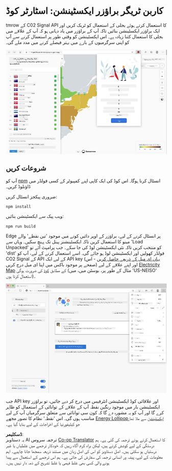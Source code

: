 <!--
CO_OP_TRANSLATOR_METADATA:
{
  "original_hash": "26fd39046d264ba185dcb086d3a8cf3e",
  "translation_date": "2025-08-25T23:34:52+00:00",
  "source_file": "5-browser-extension/start/README.md",
  "language_code": "ur"
}
-->
# کاربن ٹریگر براؤزر ایکسٹینشن: اسٹارٹر کوڈ

tmrow کے C02 Signal API کا استعمال کرتے ہوئے بجلی کے استعمال کو ٹریک کریں اور ایک براؤزر ایکسٹینشن بنائیں تاکہ آپ کے براؤزر میں یاد دہانی ہو کہ آپ کے علاقے میں بجلی کا استعمال کتنا زیادہ ہے۔ اس ایکسٹینشن کو وقتی طور پر استعمال کرنے سے آپ کو اپنی سرگرمیوں کے بارے میں بہتر فیصلے کرنے میں مدد ملے گی۔

![ایکسٹینشن اسکرین شاٹ](../../../../translated_images/extension-screenshot.0e7f5bfa110e92e3875e1bc9405edd45a3d2e02963e48900adb91926a62a5807.ur.png)

## شروعات کریں

آپ کو [npm](https://npmjs.com) انسٹال کرنا ہوگا۔ اس کوڈ کی ایک کاپی اپنے کمپیوٹر کے کسی فولڈر میں ڈاؤنلوڈ کریں۔

ضروری پیکجز انسٹال کریں:

```
npm install
```

ویب پیک سے ایکسٹینشن بنائیں:

```
npm run build
```

Edge پر انسٹال کرنے کے لیے، براؤزر کے اوپر دائیں کونے میں موجود 'تین نقطے' والے مینو کا استعمال کریں تاکہ ایکسٹینشنز پینل تک پہنچ سکیں۔ وہاں سے 'Load Unpacked' کو منتخب کریں تاکہ نئی ایکسٹینشن لوڈ کی جا سکے۔ جب پرامپٹ آئے تو 'dist' فولڈر کھولیں اور ایکسٹینشن لوڈ ہو جائے گی۔ اسے استعمال کرنے کے لیے، آپ کو CO2 Signal کے API کے لیے ایک API key ([یہاں ای میل کے ذریعے حاصل کریں](https://www.co2signal.com/) - اس صفحے پر موجود باکس میں اپنا ای میل درج کریں) اور اپنے علاقے کے لیے [Electricity Map](https://www.electricitymap.org/map) کے مطابق [کوڈ](http://api.electricitymap.org/v3/zones) کی ضرورت ہوگی (مثال کے طور پر، بوسٹن میں، میں 'US-NEISO' استعمال کرتا ہوں)۔

![انسٹال کرنا](../../../../translated_images/install-on-edge.78634f02842c48283726c531998679a6f03a45556b2ee99d8ff231fe41446324.ur.png)

جب API key اور علاقائی کوڈ ایکسٹینشن انٹرفیس میں درج کر دیے جائیں، تو براؤزر ایکسٹینشن بار میں موجود رنگین نقطہ آپ کے علاقے کے توانائی کے استعمال کو ظاہر کرے گا اور آپ کو یہ مشورہ دے گا کہ کون سی توانائی سے متعلق سرگرمیاں آپ کے لیے مناسب ہوں گی۔ اس 'نقطہ' نظام کا تصور مجھے [Energy Lollipop ایکسٹینشن](https://energylollipop.com/) سے ملا تھا جو کیلیفورنیا کے اخراجات کے لیے بنایا گیا ہے۔

**ڈسکلیمر**:  
یہ دستاویز AI ترجمہ سروس [Co-op Translator](https://github.com/Azure/co-op-translator) کا استعمال کرتے ہوئے ترجمہ کی گئی ہے۔ ہم درستگی کے لیے کوشش کرتے ہیں، لیکن براہ کرم آگاہ رہیں کہ خودکار ترجمے میں غلطیاں یا غیر درستیاں ہو سکتی ہیں۔ اصل دستاویز کو اس کی اصل زبان میں مستند ذریعہ سمجھا جانا چاہیے۔ اہم معلومات کے لیے، پیشہ ور انسانی ترجمہ کی سفارش کی جاتی ہے۔ ہم اس ترجمے کے استعمال سے پیدا ہونے والی کسی بھی غلط فہمی یا غلط تشریح کے ذمہ دار نہیں ہیں۔